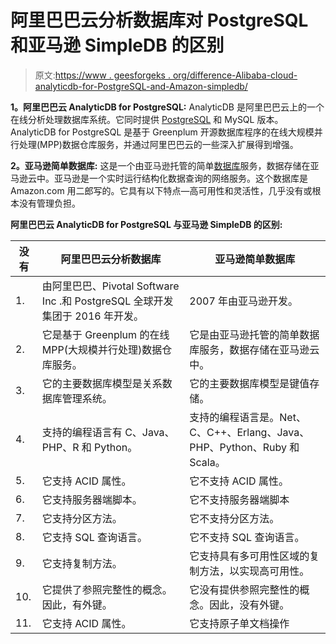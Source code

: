 # 阿里巴巴云分析数据库对 PostgreSQL 和亚马逊 SimpleDB 的区别

> 原文:[https://www . geesforgeks . org/difference-Alibaba-cloud-analyticdb-for-PostgreSQL-and-Amazon-simpledb/](https://www.geeksforgeeks.org/difference-between-alibaba-cloud-analyticdb-for-postgresql-and-amazon-simpledb/)

**1。阿里巴巴云 AnalyticDB for PostgreSQL:**
AnalyticDB 是阿里巴巴云上的一个在线分析处理数据库系统。它同时提供 [PostgreSQL](https://www.geeksforgeeks.org/what-is-postgresql-introduction/) 和 MySQL 版本。AnalyticDB for PostgreSQL 是基于 Greenplum 开源数据库程序的在线大规模并行处理(MPP)数据仓库服务，并通过阿里巴巴云的一些深入扩展得到增强。

**2。亚马逊简单数据库:**
这是一个由亚马逊托管的简单[数据库](https://www.geeksforgeeks.org/introduction-of-dbms-database-management-system-set-1/)服务，数据存储在亚马逊云中。亚马逊是一个实时运行结构化数据查询的网络服务。这个数据库是 Amazon.com 用二郎写的。它具有以下特点—高可用性和灵活性，几乎没有或根本没有管理负担。

**阿里巴巴云 AnalyticDB for PostgreSQL 与亚马逊 SimpleDB 的区别:**

<center>

| 没有 | 阿里巴巴云分析数据库 | 亚马逊简单数据库 |
| --- | --- | --- |
| 1. | 由阿里巴巴、Pivotal Software Inc .和 PostgreSQL 全球开发集团于 2016 年开发。 | 2007 年由亚马逊开发。 |
| 2. | 它是基于 Greenplum 的在线 MPP(大规模并行处理)数据仓库服务。 | 它是由亚马逊托管的简单数据库服务，数据存储在亚马逊云中。 |
| 3. | 它的主要数据库模型是关系数据库管理系统。 | 它的主要数据库模型是键值存储。 |
| 4. | 支持的编程语言有 C、Java、PHP、R 和 Python。 | 支持的编程语言是。Net、C、C++、Erlang、Java、PHP、Python、Ruby 和 Scala。 |
| 5. | 它支持 ACID 属性。 | 它不支持 ACID 属性。 |
| 6. | 它支持服务器端脚本。 | 它不支持服务器端脚本 |
| 7. | 它支持分区方法。 | 它不支持分区方法。 |
| 8. | 它支持 SQL 查询语言。 | 它不支持 SQL 查询语言。 |
| 9. | 它支持复制方法。 | 它支持具有多可用性区域的复制方法，以实现高可用性。 |
| 10. | 它提供了参照完整性的概念。因此，有外键。 | 它没有提供参照完整性的概念。因此，没有外键。 |
| 11. | 它支持 ACID 属性。 | 它支持原子单文档操作 |

</center>